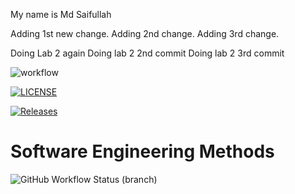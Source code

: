 My name is Md Saifullah

Adding 1st new change.
Adding 2nd change.
Adding 3rd change.

Doing Lab 2 again
Doing lab 2 2nd commit
Doing lab 2 3rd commit

![workflow](https://github.com/MdSaifullah80/sem2/actions/workflows/main.yml/badge.svg)


[![LICENSE](https://img.shields.io/github/license/MdSaifullah80/sem2.svg?style=flat-square)](https://github.com/MdSaifullah80/sem2/blob/master/LICENSE)

[![Releases](https://img.shields.io/github/release/MdSaifullah80/sem2/all.svg?style=flat-square)](https://github.com/MdSaifullah80/sem2/releases)


# Software Engineering Methods
![GitHub Workflow Status (branch)](https://img.shields.io/github/workflow/status/MdSaifullah80/sem2/main/develop?style=flat-square)

